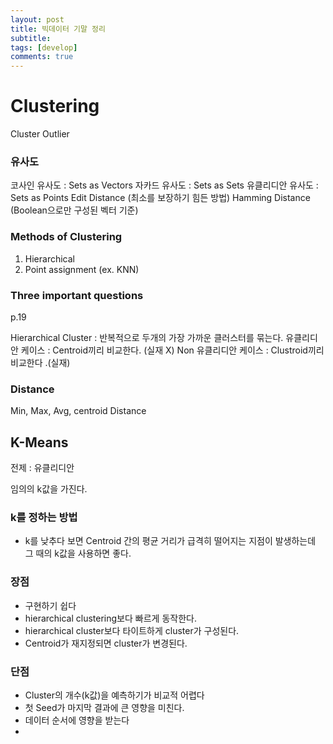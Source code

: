 ```yaml
---
layout: post
title: 빅데이터 기말 정리
subtitle: 
tags: [develop]
comments: true
---
```


# Clustering

Cluster
Outlier

### 유사도

코사인 유사도 : Sets as Vectors
자카드 유사도 : Sets as Sets
유클리디안 유사도 : Sets as Points
Edit Distance (최소를 보장하기 힘든 방법)
Hamming Distance (Boolean으로만 구성된 벡터 기준)

### Methods of Clustering

1. Hierarchical
2. Point assignment
(ex. KNN)

### Three important questions

p.19

Hierarchical Cluster : 반복적으로 두개의 가장 가까운 클러스터를 묶는다.
유클리디안 케이스 : Centroid끼리 비교한다. (실재 X)
Non 유클리디안 케이스 : Clustroid끼리 비교한다 .(실재)

### Distance

Min, Max, Avg, centroid Distance

## K-Means

전제 : 유클리디안 

임의의 k값을 가진다.

### k를 정하는 방법

- k를 낮추다 보면 Centroid 간의 평균 거리가 급격히 떨어지는 지점이 발생하는데 그 때의 k값을 사용하면 좋다.

### 장점

- 구현하기 쉽다
- hierarchical clustering보다 빠르게 동작한다.
- hierarchical cluster보다 타이트하게 cluster가 구성된다.
- Centroid가 재지정되면 cluster가 변경된다.

### 단점

- Cluster의 개수(k값)을 예측하기가 비교적 어렵다
- 첫 Seed가 마지막 결과에 큰 영향을 미친다.
- 데이터 순서에 영향을 받는다
-
